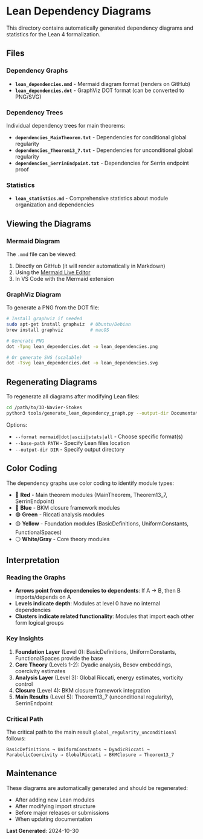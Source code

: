 # Lean Dependency Diagrams

This directory contains automatically generated dependency diagrams and statistics for the Lean 4 formalization.

## Files

### Dependency Graphs

- **`lean_dependencies.mmd`** - Mermaid diagram format (renders on GitHub)
- **`lean_dependencies.dot`** - GraphViz DOT format (can be converted to PNG/SVG)

### Dependency Trees

Individual dependency trees for main theorems:
- **`dependencies_MainTheorem.txt`** - Dependencies for conditional global regularity
- **`dependencies_Theorem13_7.txt`** - Dependencies for unconditional global regularity
- **`dependencies_SerrinEndpoint.txt`** - Dependencies for Serrin endpoint proof

### Statistics

- **`lean_statistics.md`** - Comprehensive statistics about module organization and dependencies

## Viewing the Diagrams

### Mermaid Diagram

The `.mmd` file can be viewed:
1. Directly on GitHub (it will render automatically in Markdown)
2. Using the [Mermaid Live Editor](https://mermaid.live/)
3. In VS Code with the Mermaid extension

### GraphViz Diagram

To generate a PNG from the DOT file:

```bash
# Install graphviz if needed
sudo apt-get install graphviz  # Ubuntu/Debian
brew install graphviz          # macOS

# Generate PNG
dot -Tpng lean_dependencies.dot -o lean_dependencies.png

# Or generate SVG (scalable)
dot -Tsvg lean_dependencies.dot -o lean_dependencies.svg
```

## Regenerating Diagrams

To regenerate all diagrams after modifying Lean files:

```bash
cd /path/to/3D-Navier-Stokes
python3 tools/generate_lean_dependency_graph.py --output-dir Documentation/diagrams
```

Options:
- `--format mermaid|dot|ascii|stats|all` - Choose specific format(s)
- `--base-path PATH` - Specify Lean files location
- `--output-dir DIR` - Specify output directory

## Color Coding

The dependency graphs use color coding to identify module types:

- 🔴 **Red** - Main theorem modules (MainTheorem, Theorem13_7, SerrinEndpoint)
- 🔵 **Blue** - BKM closure framework modules
- 🟢 **Green** - Riccati analysis modules
- 🟡 **Yellow** - Foundation modules (BasicDefinitions, UniformConstants, FunctionalSpaces)
- ⚪ **White/Gray** - Core theory modules

## Interpretation

### Reading the Graphs

- **Arrows point from dependencies to dependents**: If A → B, then B imports/depends on A
- **Levels indicate depth**: Modules at level 0 have no internal dependencies
- **Clusters indicate related functionality**: Modules that import each other form logical groups

### Key Insights

1. **Foundation Layer** (Level 0): BasicDefinitions, UniformConstants, FunctionalSpaces provide the base
2. **Core Theory** (Levels 1-2): Dyadic analysis, Besov embeddings, coercivity estimates
3. **Analysis Layer** (Level 3): Global Riccati, energy estimates, vorticity control
4. **Closure** (Level 4): BKM closure framework integration
5. **Main Results** (Level 5): Theorem13_7 (unconditional regularity), SerrinEndpoint

### Critical Path

The critical path to the main result `global_regularity_unconditional` follows:

```
BasicDefinitions → UniformConstants → DyadicRiccati → ParabolicCoercivity → GlobalRiccati → BKMClosure → Theorem13_7
```

## Maintenance

These diagrams are automatically generated and should be regenerated:
- After adding new Lean modules
- After modifying import structure
- Before major releases or submissions
- When updating documentation

**Last Generated**: 2024-10-30
